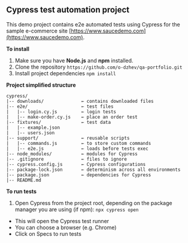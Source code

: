 ## Cypress test automation project  
This demo project contains e2e automated tests using Cypress for the sample e-commerce site [https://www.saucedemo.com](https://www.saucedemo.com).  

**To install**
1. Make sure you have **Node.js** and **npm** installed.
2. Clone the repository `https://github.com/o-dzhev/qa-portfolio.git`
3. Install project dependencies
`npm install`

**Project simplified structure**
```text
cypress/
|-- downloads/              ← contains downloaded files
|-- e2e/                    ← test files 
|   |-- login.cy.js         ← login tests
|   |-- make-order.cy.js    ← place an order test
|-- fixtures/               ← test data 
|   |-- example.json
|   |-- users.json
|-- support/                ← reusable scripts
|   |-- commands.js         ← to store custom commands
|   |-- e2e.js              ← loads before tests exec
|-- node_modules/           ← modules for Cypress
|-- .gitignore              ← files to ignore
|-- cypress.config.js       ← Cypress configurations
|-- package-lock.json       ← determinism across all environments
|-- package.json            ← dependencies for Cypress
|-- README.md 
```
**To run tests**
1. Open Cypress from the project root, depending on the package manager you are using (if npm):
`npx cypress open`
- This will open the Cypress test runner
- You can choose a browser (e.g. Chrome)
- Click on Specs to run tests


